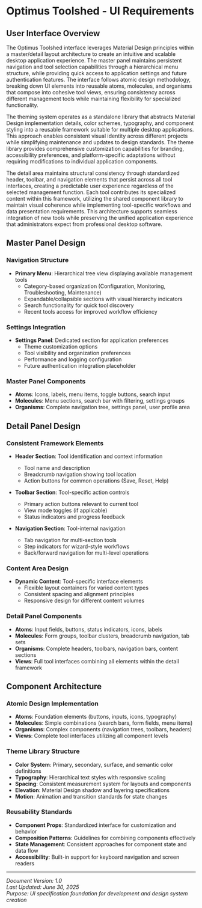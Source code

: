 # Optimus Toolshed - UI Requirements

## User Interface Overview

The Optimus Toolshed interface leverages Material Design principles within a master/detail layout architecture to create an intuitive and scalable desktop application experience. The master panel maintains persistent navigation and tool selection capabilities through a hierarchical menu structure, while providing quick access to application settings and future authentication features. The interface follows atomic design methodology, breaking down UI elements into reusable atoms, molecules, and organisms that compose into cohesive tool views, ensuring consistency across different management tools while maintaining flexibility for specialized functionality.

The theming system operates as a standalone library that abstracts Material Design implementation details, color schemes, typography, and component styling into a reusable framework suitable for multiple desktop applications. This approach enables consistent visual identity across different projects while simplifying maintenance and updates to design standards. The theme library provides comprehensive customization capabilities for branding, accessibility preferences, and platform-specific adaptations without requiring modifications to individual application components.

The detail area maintains structural consistency through standardized header, toolbar, and navigation elements that persist across all tool interfaces, creating a predictable user experience regardless of the selected management function. Each tool contributes its specialized content within this framework, utilizing the shared component library to maintain visual coherence while implementing tool-specific workflows and data presentation requirements. This architecture supports seamless integration of new tools while preserving the unified application experience that administrators expect from professional desktop software.

## Master Panel Design

### Navigation Structure
- **Primary Menu**: Hierarchical tree view displaying available management tools
  - Category-based organization (Configuration, Monitoring, Troubleshooting, Maintenance)
  - Expandable/collapsible sections with visual hierarchy indicators
  - Search functionality for quick tool discovery
  - Recent tools access for improved workflow efficiency

### Settings Integration
- **Settings Panel**: Dedicated section for application preferences
  - Theme customization options
  - Tool visibility and organization preferences
  - Performance and logging configuration
  - Future authentication integration placeholder

### Master Panel Components
- **Atoms**: Icons, labels, menu items, toggle buttons, search input
- **Molecules**: Menu sections, search bar with filtering, settings groups
- **Organisms**: Complete navigation tree, settings panel, user profile area

## Detail Panel Design

### Consistent Framework Elements
- **Header Section**: Tool identification and context information
  - Tool name and description
  - Breadcrumb navigation showing tool location
  - Action buttons for common operations (Save, Reset, Help)
  
- **Toolbar Section**: Tool-specific action controls
  - Primary action buttons relevant to current tool
  - View mode toggles (if applicable)
  - Status indicators and progress feedback

- **Navigation Section**: Tool-internal navigation
  - Tab navigation for multi-section tools
  - Step indicators for wizard-style workflows
  - Back/forward navigation for multi-level operations

### Content Area Design
- **Dynamic Content**: Tool-specific interface elements
  - Flexible layout containers for varied content types
  - Consistent spacing and alignment principles
  - Responsive design for different content volumes

### Detail Panel Components
- **Atoms**: Input fields, buttons, status indicators, icons, labels
- **Molecules**: Form groups, toolbar clusters, breadcrumb navigation, tab sets
- **Organisms**: Complete headers, toolbars, navigation bars, content sections
- **Views**: Full tool interfaces combining all elements within the detail framework

## Component Architecture

### Atomic Design Implementation
- **Atoms**: Foundation elements (buttons, inputs, icons, typography)
- **Molecules**: Simple combinations (search bars, form fields, menu items)
- **Organisms**: Complex components (navigation trees, toolbars, headers)
- **Views**: Complete tool interfaces utilizing all component levels

### Theme Library Structure
- **Color System**: Primary, secondary, surface, and semantic color definitions
- **Typography**: Hierarchical text styles with responsive scaling
- **Spacing**: Consistent measurement system for layouts and components
- **Elevation**: Material Design shadow and layering specifications
- **Motion**: Animation and transition standards for state changes

### Reusability Standards
- **Component Props**: Standardized interface for customization and behavior
- **Composition Patterns**: Guidelines for combining components effectively
- **State Management**: Consistent approaches for component state and data flow
- **Accessibility**: Built-in support for keyboard navigation and screen readers

---

*Document Version: 1.0*  
*Last Updated: June 30, 2025*  
*Purpose: UI specification foundation for development and design system creation*